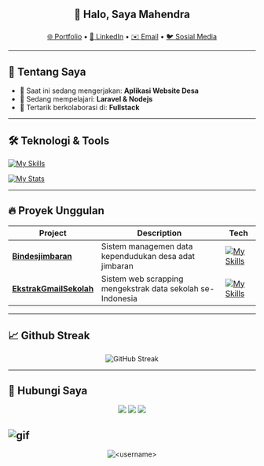 <h2 align="center">👋 Halo, Saya Mahendra</h2>
<h3 align="center"><Deskripsi singkat tentang diri Anda></h3>

<p align="center">
  <a href="https://gmsaw.github.io/Home/">🌐 Portfolio</a> •
  <a href="https://linkedin.com/in/gede-mahendra-sastra-adhi-wiguna-924020270">💼 LinkedIn</a> •
  <a href="mailto:hendrasastra027@gmail.com">✉️ Email</a> •
  <a href="https://www.instagram.com/gmsaw_/">🐦 Sosial Media</a>
</p>

---

## 🚀 **Tentang Saya**

[//]: # (Tambahkan deskripsi singkat tentang diri Anda)
- 🔭 Saat ini sedang mengerjakan: **Aplikasi Website Desa**
- 🌱 Sedang mempelajari: **Laravel & Nodejs**
- 👯 Tertarik berkolaborasi di: **Fullstack**


---

## 🛠 **Teknologi & Tools**

[![My Skills](https://skillicons.dev/icons?i=html,tailwind,laravel,php,python)](https://skillicons.dev)

[![My Stats](https://github-readme-stats.vercel.app/api/top-langs/?username=gmsaw&layout=compact&theme=radical)](https://skillicons.dev)

</details>

---

## 🔥 **Proyek Unggulan**

| Project | Description | Tech  |
|---------|-------------|------------|
| **[Bindesjimbaran](link)** | Sistem managemen data kependudukan desa adat jimbaran | [![My Skills](https://skillicons.dev/icons?i=php,laravel)](https://skillicons.dev) |
| **[EkstrakGmailSekolah](link)** | Sistem web scrapping mengekstrak data sekolah se-Indonesia | [![My Skills](https://skillicons.dev/icons?i=html,js)](https://skillicons.dev) |

---

## 📈 **Github Streak**

<p align="center">
  <img src="https://github-readme-streak-stats.herokuapp.com/?user=gmsaw&theme=radical" alt="GitHub Streak" />
</p>

---

## 🤝 **Hubungi Saya**

<p align="center">
  <a href="mailto:<email>"><img src="https://img.shields.io/badge/Gmail-D14836?style=for-the-badge&logo=gmail&logoColor=white" /></a>
  <a href="<linkedin>"><img src="https://img.shields.io/badge/LinkedIn-0077B5?style=for-the-badge&logo=linkedin&logoColor=white" /></a>
  <a href="<twitter>"><img src="https://img.shields.io/badge/Twitter-1DA1F2?style=for-the-badge&logo=twitter&logoColor=white" /></a>
</p>

![gif](https://media.tenor.com/muZBu13MwIEAAAAj/hikari-shupogaki.gif)
---

<p align="center">
  <img src="https://komarev.com/ghpvc/?username=gmsaw&label=Profile%20views&color=0e75b6&style=flat" alt="<username>" /> 
</p>
